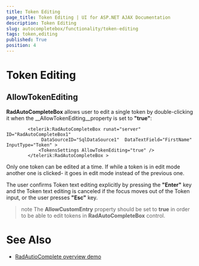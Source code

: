 ```yaml
---
title: Token Editing
page_title: Token Editing | UI for ASP.NET AJAX Documentation
description: Token Editing
slug: autocompletebox/functionality/token-editing
tags: token,editing
published: True
position: 4
---
```


# Token Editing



## AllowTokenEditing

__RadAutoCompleteBox__ allows user to edit a single token by double-clicking it when the __AllowTokenEditing__property is set to __"true"__:

````ASPNET
	    <telerik:RadAutoCompleteBox runat="server" ID="RadAutoCompleteBox1" 
	         DataSourceID="SqlDataSource1"  DataTextField="FirstName" InputType="Token" > 
	        <TokensSettings AllowTokenEditing="true" /> 
	    </telerik:RadAutoCompleteBox > 
````



Only one token can be edited at a time. If while a token is in edit mode another one is clicked- it goes in edit mode instead of the previous one.

The user confirms Token text editing explicitly by pressing the __"Enter"__ key and the Token text editing is canceled if the focus moves out of the Token input, or the user presses __"Esc"__ key.

>note The __AllowCustomEntry__ property should be set to __true__ in order to be able to edit tokens in __RadAutoCompleteBox__ control.
>


# See Also

 * [RadAutioComplete overview demo](http://demos.telerik.com/aspnet-ajax/autocompletebox/examples/default/defaultcs.aspx)
